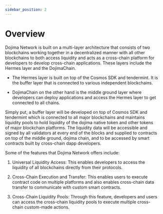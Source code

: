 ```yaml
---
sidebar_position: 2
---
```


# Overview

Dojima Network is built on a multi-layer architecture that consists of two blockchains working together in a decentralized manner with all other blockchains to both access liquidity and acts as a cross-chain platform for developers to develop cross-chain applications. These layers include the Hermes layer and the DojimaChain.

- The Hermes layer is built on top of the Cosmos SDK and tendermint. It is the buffer layer that is connected to various independent blockchains.

- DojimaChain on the other hand is the middle ground layer where developers can deploy applications and access the Hermes layer to get connected to all chains.

Simply put, a buffer layer will be developed on top of Cosmos SDK and tendermint which is connected to all major blockchains and maintains liquidity pools to hold liquidity of the dojima native token and other tokens of major blockchain platforms. The liquidity data will be accessible and signed by all validators at every end of the blocks and supplied to contracts on top of the middle ground, dojima chain, and to be accessed by smart contracts built by cross-chain dapp developers.

Some of the features that Dojima Network offers include:

1. Universal Liquidity Access: This enables developers to access the liquidity of all blockchains directly from their protocols.

2. Cross-Chain Execution and Transfer: This enables users to execute contract code on multiple platforms and also enables cross-chain data transfer to communicate with custom smart contracts.

3. Cross-Chain Liquidity Pools: Through this feature, developers and users can access the cross-chain liquidity pools to execute multiple cross-chain custom-made actions.